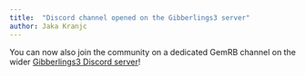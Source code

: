 ```yaml
---
title:  "Discord channel opened on the Gibberlings3 server"
author: Jaka Kranjc
---
```


You can now also join the community on a dedicated GemRB channel on the wider
[Gibberlings3 Discord server](https://discordapp.com/invite/64rEVAk)!
